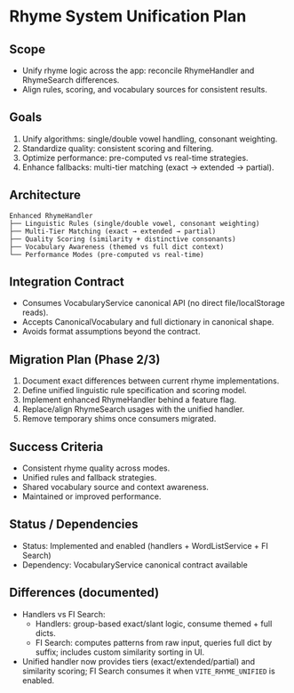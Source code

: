 # Rhyme System Unification Plan

## Scope
- Unify rhyme logic across the app: reconcile RhymeHandler and RhymeSearch differences.
- Align rules, scoring, and vocabulary sources for consistent results.

## Goals
1. Unify algorithms: single/double vowel handling, consonant weighting.
2. Standardize quality: consistent scoring and filtering.
3. Optimize performance: pre-computed vs real-time strategies.
4. Enhance fallbacks: multi-tier matching (exact → extended → partial).

## Architecture
```text
Enhanced RhymeHandler
├── Linguistic Rules (single/double vowel, consonant weighting)
├── Multi-Tier Matching (exact → extended → partial)
├── Quality Scoring (similarity + distinctive consonants)
├── Vocabulary Awareness (themed vs full dict context)
└── Performance Modes (pre-computed vs real-time)
```

## Integration Contract
- Consumes VocabularyService canonical API (no direct file/localStorage reads).
- Accepts CanonicalVocabulary and full dictionary in canonical shape.
- Avoids format assumptions beyond the contract.

## Migration Plan (Phase 2/3)
1. Document exact differences between current rhyme implementations.
2. Define unified linguistic rule specification and scoring model.
3. Implement enhanced RhymeHandler behind a feature flag.
4. Replace/align RhymeSearch usages with the unified handler.
5. Remove temporary shims once consumers migrated.

## Success Criteria
- Consistent rhyme quality across modes.
- Unified rules and fallback strategies.
- Shared vocabulary source and context awareness.
- Maintained or improved performance.

## Status / Dependencies
- Status: Implemented and enabled (handlers + WordListService + FI Search)
- Dependency: VocabularyService canonical contract available

## Differences (documented)
- Handlers vs FI Search:
  - Handlers: group-based exact/slant logic, consume themed + full dicts.
  - FI Search: computes patterns from raw input, queries full dict by suffix; includes custom similarity sorting in UI.
- Unified handler now provides tiers (exact/extended/partial) and similarity scoring; FI Search consumes it when `VITE_RHYME_UNIFIED` is enabled.

